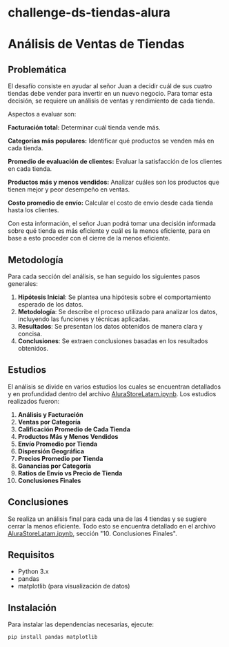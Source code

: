 # challenge-ds-tiendas-alura
# Análisis de Ventas de Tiendas

## Problemática

El desafío consiste en ayudar al señor Juan a decidir cuál de sus cuatro tiendas debe vender para invertir en un nuevo negocio. Para tomar esta decisión, se requiere un análisis de ventas y rendimiento de cada tienda.

Aspectos a evaluar son:

**Facturación total:** Determinar cuál tienda vende más.

**Categorías más populares:** Identificar qué productos se venden más en cada tienda.

**Promedio de evaluación de clientes:** Evaluar la satisfacción de los clientes en cada tienda.

**Productos más y menos vendidos:** Analizar cuáles son los productos que tienen mejor y peor desempeño en ventas.

**Costo promedio de envío:** Calcular el costo de envío desde cada tienda hasta los clientes.

Con esta información, el señor Juan podrá tomar una decisión informada sobre qué tienda es más eficiente y cuál es la menos eficiente, para en base a esto proceder con el cierre de la menos eficiente.

## Metodología

Para cada sección del análisis, se han seguido los siguientes pasos generales:

1. **Hipótesis Inicial**: Se plantea una hipótesis sobre el comportamiento esperado de los datos.  
2. **Metodología**: Se describe el proceso utilizado para analizar los datos, incluyendo las funciones y técnicas aplicadas.  
3. **Resultados**: Se presentan los datos obtenidos de manera clara y concisa.  
4. **Conclusiones**: Se extraen conclusiones basadas en los resultados obtenidos.

## Estudios

El análisis se divide en varios estudios los cuales se encuentran detallados y en profundidad dentro del archivo [AluraStoreLatam.ipynb](https://github.com/Antonio-B85/challenge-ds-tiendas-alura/blob/main/AluraStoreLatam.ipynb). Los estudios realizados fueron:

1. **Análisis y Facturación**  
2. **Ventas por Categoría**  
3. **Calificación Promedio de Cada Tienda**  
4. **Productos Más y Menos Vendidos**  
5. **Envío Promedio por Tienda**  
6. **Dispersión Geográfica**  
7. **Precios Promedio por Tienda**  
8. **Ganancias por Categoría**  
9. **Ratios de Envío vs Precio de Tienda**  
10. **Conclusiones Finales**

## Conclusiones

Se realiza un análisis final para cada una de las 4 tiendas y se sugiere cerrar la menos eficiente. Todo esto se encuentra detallado en el archivo [AluraStoreLatam.ipynb](https://github.com/Antonio-B85/challenge-ds-tiendas-alura/blob/main/AluraStoreLatam.ipynb), sección "10. Conclusiones Finales".

## Requisitos

- Python 3.x  
- pandas  
- matplotlib (para visualización de datos)

## Instalación

Para instalar las dependencias necesarias, ejecute:

```bash
pip install pandas matplotlib
